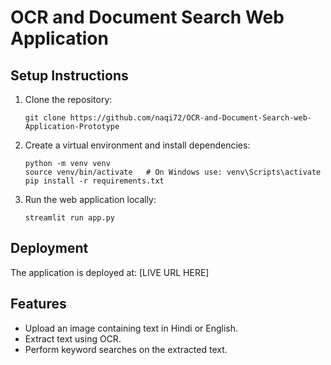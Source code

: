 # OCR and Document Search Web Application

## Setup Instructions

1. Clone the repository:
    ```
    git clone https://github.com/naqi72/OCR-and-Document-Search-web-Application-Prototype
    
    ```

2. Create a virtual environment and install dependencies:
    ```
    python -m venv venv
    source venv/bin/activate   # On Windows use: venv\Scripts\activate
    pip install -r requirements.txt
    ```

3. Run the web application locally:
    ```
    streamlit run app.py
    ```

## Deployment
The application is deployed at: [LIVE URL HERE]

## Features
- Upload an image containing text in Hindi or English.
- Extract text using OCR.
- Perform keyword searches on the extracted text.
